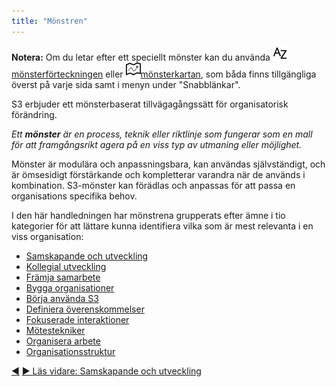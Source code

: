 ```yaml
---
title: "Mönstren"
---
```



<div class="homepage-box hp-box-green">
<p><strong>Notera:</strong> Om du letar efter ett speciellt mönster kan du använda <a href="pattern-index.html" ><img src="img/a-z.png"/>mönsterförteckningen</a> eller <a href="map.html" ><img src="img/map.png"/>mönsterkartan</a>, som båda finns tillgängliga överst på varje sida samt i menyn under "Snabblänkar".</p>
</div>

S3 erbjuder ett mönsterbaserat tillvägagångssätt för organisatorisk förändring.

_Ett **mönster** är en process, teknik eller riktlinje som fungerar som en mall för att framgångsrikt agera på en viss typ av utmaning eller möjlighet._

Mönster är modulära och anpassningsbara, kan användas självständigt, och är ömsesidigt förstärkande och kompletterar varandra när de används i kombination. S3-mönster kan förädlas och anpassas för att passa en organisations specifika behov.

I den här handledningen har mönstrena grupperats efter ämne i tio kategorier för att lättare kunna identifiera vilka som är mest relevanta i en viss organisation:

- [Samskapande och utveckling](co-creation-and-evolution.html)
- [Kollegial utveckling](peer-development.html)
- [Främja samarbete](enablers-of-collaboration.html)
- [Bygga organisationer](building-organizations.html)
- [Börja använda S3](bringing-in-s3.html)
- [Definiera överenskommelser](defining-agreements.html)
- [Fokuserade interaktioner](focused-interactions.html)
- [Mötestekniker](meeting-practices.html)
- [Organisera arbete](organizing-work.html)
- [Organisationsstruktur](organizational-structure.html)



<div class="bottom-nav">
<a href="governance.html" title="Tillbaka till: Strukturell styrning och operationell verksamhet">◀</a> <a href="co-creation-and-evolution.html" title="Läs vidare: Samskapande och utveckling">▶ Läs vidare: Samskapande och utveckling</a>
</div>


<script type="text/javascript">
Mousetrap.bind('g n', function() {
    window.location.href = 'co-creation-and-evolution.html';
    return false;
});
</script>


